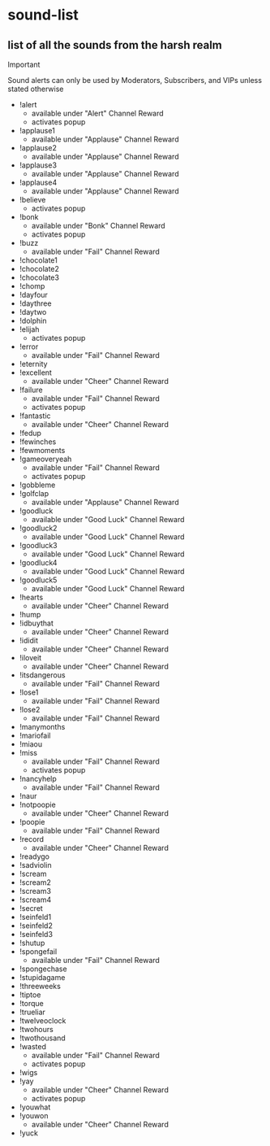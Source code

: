 # sound-list
## list of all the sounds from the harsh realm
> [!IMPORTANT]
> Sound alerts can only be used by Moderators, Subscribers, and VIPs unless stated otherwise
- !alert
  - available under "Alert" Channel Reward
  - activates popup
- !applause1
  - available under "Applause" Channel Reward
- !applause2
  - available under "Applause" Channel Reward
- !applause3
  - available under "Applause" Channel Reward
- !applause4
  - available under "Applause" Channel Reward
- !believe
  - activates popup
- !bonk
  - available under "Bonk" Channel Reward
  - activates popup
- !buzz
  - available under "Fail" Channel Reward
- !chocolate1
- !chocolate2
- !chocolate3
- !chomp
- !dayfour
- !daythree
- !daytwo
- !dolphin
- !elijah
  - activates popup
- !error
  - available under "Fail" Channel Reward
- !eternity
- !excellent
  - available under "Cheer" Channel Reward
- !failure
  - available under "Fail" Channel Reward
  - activates popup
- !fantastic
  - available under "Cheer" Channel Reward
- !fedup
- !fewinches
- !fewmoments
- !gameoveryeah
  - available under "Fail" Channel Reward
  - activates popup
- !gobbleme
- !golfclap
  - available under "Applause" Channel Reward
- !goodluck
  - available under "Good Luck" Channel Reward
- !goodluck2
  - available under "Good Luck" Channel Reward
- !goodluck3
  - available under "Good Luck" Channel Reward
- !goodluck4
  - available under "Good Luck" Channel Reward
- !goodluck5
  - available under "Good Luck" Channel Reward
- !hearts
  - available under "Cheer" Channel Reward
- !hump
- !idbuythat
  - available under "Cheer" Channel Reward
- !ididit
  - available under "Cheer" Channel Reward
- !iloveit
  - available under "Cheer" Channel Reward
- !itsdangerous
  - available under "Fail" Channel Reward
- !lose1
  - available under "Fail" Channel Reward
- !lose2
  - available under "Fail" Channel Reward
- !manymonths
- !mariofail
- !miaou
- !miss
  - available under "Fail" Channel Reward
  - activates popup
- !nancyhelp
  - available under "Fail" Channel Reward
- !naur
- !notpoopie
  - available under "Cheer" Channel Reward
- !poopie
  - available under "Fail" Channel Reward
- !record
  - available under "Cheer" Channel Reward
- !readygo
- !sadviolin
- !scream
- !scream2
- !scream3
- !scream4
- !secret
- !seinfeld1
- !seinfeld2
- !seinfeld3
- !shutup
- !spongefail
  - available under "Fail" Channel Reward
- !spongechase
- !stupidagame
- !threeweeks
- !tiptoe
- !torque
- !trueliar
- !twelveoclock
- !twohours
- !twothousand
- !wasted
  - available under "Fail" Channel Reward
  - activates popup
- !wigs
- !yay
  - available under "Cheer" Channel Reward
  - activates popup
- !youwhat
- !youwon
  - available under "Cheer" Channel Reward
- !yuck
